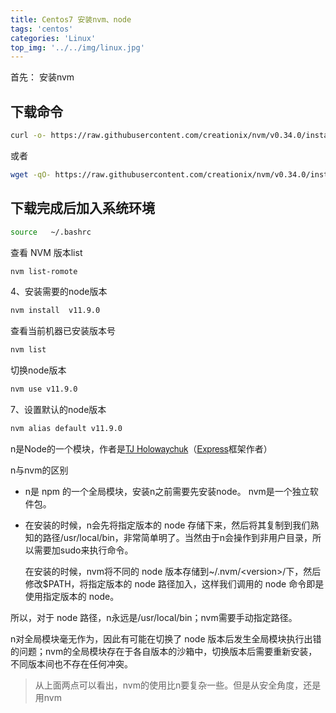 ```yaml
---
title: Centos7 安装nvm、node
tags: 'centos'
categories: 'Linux'
top_img: '../../img/linux.jpg'
---
```


首先：
安装nvm
## 下载命令

```bash
curl -o- https://raw.githubusercontent.com/creationix/nvm/v0.34.0/install.sh | bash
```
或者

```bash
wget -qO- https://raw.githubusercontent.com/creationix/nvm/v0.34.0/install.sh | bash
```

## 下载完成后加入系统环境

```bash
source   ~/.bashrc
```

查看 NVM 版本list

```bash
nvm list-romote
```

 

4、安装需要的node版本
```bash
nvm install  v11.9.0
```
查看当前机器已安装版本号

```bash
nvm list
```
切换node版本

```bash
nvm use v11.9.0
```
7、设置默认的node版本




```bash
nvm alias default v11.9.0
```

n是Node的一个模块，作者是<a href="https://github.com/visionmedia" style="font-family: &quot;Source Sans Pro&quot;, &quot;Helvetica Neue&quot;, Arial, sans-serif;">TJ Holowaychuk</a>（<a href="http://expressjs.com/" style="font-family: &quot;Source Sans Pro&quot;, &quot;Helvetica Neue&quot;, Arial, sans-serif;">Express</a>框架作者）


n与nvm的区别
* n是 npm 的一个全局模块，安装n之前需要先安装node。 
nvm是一个独立软件包。

* 在安装的时候，n会先将指定版本的 node 存储下来，然后将其复制到我们熟知的路径/usr/local/bin，非常简单明了。当然由于n会操作到非用户目录，所以需要加sudo来执行命令。

    在安装的时候，nvm将不同的 node 版本存储到~/.nvm/&lt;version&gt;/下，然后修改$PATH，将指定版本的 node 路径加入，这样我们调用的 node 命令即是使用指定版本的 node。

所以，对于 node 路径，n永远是/usr/local/bin；nvm需要手动指定路径。

n对全局模块毫无作为，因此有可能在切换了 node 版本后发生全局模块执行出错的问题；nvm的全局模块存在于各自版本的沙箱中，切换版本后需要重新安装，不同版本间也不存在任何冲突。

>从上面两点可以看出，nvm的使用比n要复杂一些。但是从安全角度，还是用nvm
